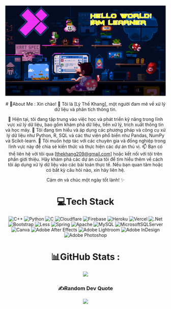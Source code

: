 <div align="center">


![Background GIF](oie_b211dWphLa1R.gif)

<div>
# 💫About Me :
Xin chào! 👋
Tôi là [Lý Thế Khang], một người đam mê về xử lý dữ liệu và phân tích thông tin.

🌱 Hiện tại, tôi đang tập trung vào việc học và phát triển kỹ năng trong lĩnh vực xử lý dữ liệu, bao gồm khám phá dữ liệu, tiền xử lý, trích xuất thông tin và học máy.
🔭 Tôi đang tìm hiểu và áp dụng các phương pháp và công cụ xử lý dữ liệu như Python, R, SQL và các thư viện phổ biến như Pandas, NumPy và Scikit-learn.
👯 Tôi muốn hợp tác với các chuyên gia và đồng nghiệp trong lĩnh vực này để chia sẻ kiến thức và thực hiện các dự án thú vị.
📫 Bạn có thể liên hệ với tôi qua [thekhang209@gmail.com] hoặc kết nối với tôi trên phần giới thiệu.
Hãy khám phá các dự án của tôi để tìm hiểu thêm về cách tôi áp dụng xử lý dữ liệu vào các bài toán thực tế. Nếu bạn quan tâm hoặc có bất kỳ câu hỏi nào, xin hãy liên hệ.

Cảm ơn và chúc một ngày tốt lành! ✨

# 💻Tech Stack
![C++](https://img.shields.io/badge/c++-%2300599C.svg?style=for-the-badge&logo=c%2B%2B&logoColor=white) ![Python](https://img.shields.io/badge/python-3670A0?style=for-the-badge&logo=python&logoColor=ffdd54) ![C](https://img.shields.io/badge/c-%2300599C.svg?style=for-the-badge&logo=c&logoColor=white) ![Cloudflare](https://img.shields.io/badge/Cloudflare-F38020?style=for-the-badge&logo=Cloudflare&logoColor=white) ![Firebase](https://img.shields.io/badge/firebase-%23039BE5.svg?style=for-the-badge&logo=firebase) ![Heroku](https://img.shields.io/badge/heroku-%23430098.svg?style=for-the-badge&logo=heroku&logoColor=white) ![Vercel](https://img.shields.io/badge/vercel-%23000000.svg?style=for-the-badge&logo=vercel&logoColor=white) ![.Net](https://img.shields.io/badge/.NET-5C2D91?style=for-the-badge&logo=.net&logoColor=white) ![Bootstrap](https://img.shields.io/badge/bootstrap-%23563D7C.svg?style=for-the-badge&logo=bootstrap&logoColor=white) ![Less](https://img.shields.io/badge/less-2B4C80?style=for-the-badge&logo=less&logoColor=white) ![Spring](https://img.shields.io/badge/spring-%236DB33F.svg?style=for-the-badge&logo=spring&logoColor=white) ![Apache](https://img.shields.io/badge/apache-%23D42029.svg?style=for-the-badge&logo=apache&logoColor=white) ![MySQL](https://img.shields.io/badge/mysql-%2300f.svg?style=for-the-badge&logo=mysql&logoColor=white) ![MicrosoftSQLServer](https://img.shields.io/badge/Microsoft%20SQL%20Sever-CC2927?style=for-the-badge&logo=microsoft%20sql%20server&logoColor=white) ![Canva](https://img.shields.io/badge/Canva-%2300C4CC.svg?style=for-the-badge&logo=Canva&logoColor=white) ![Adobe After Effects](https://img.shields.io/badge/Adobe%20After%20Effects-9999FF.svg?style=for-the-badge&logo=Adobe%20After%20Effects&logoColor=white) ![Adobe Lightroom](https://img.shields.io/badge/Adobe%20Lightroom-31A8FF.svg?style=for-the-badge&logo=Adobe%20Lightroom&logoColor=white) ![Adobe InDesign](https://img.shields.io/badge/Adobe%20InDesign-49021F?style=for-the-badge&logo=adobeindesign&logoColor=white) ![Adobe Photoshop](https://img.shields.io/badge/adobephotoshop-%2331A8FF.svg?style=for-the-badge&logo=adobephotoshop&logoColor=white)
# 📊GitHub Stats :
![](https://github-readme-stats.vercel.app/api?username)<br/>


### ✍️Random Dev Quote
![](https://quotes-github-readme.vercel.app/api?type=horizontal&theme=radical)


